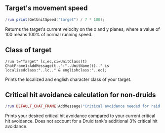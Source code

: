 ## Target's movement speed
```lua
/run print(GetUnitSpeed("target") / 7 * 100);
```
Returns the target's current velocity on the x and y planes, where a value of 100 means 100% of normal running speed.

## Class of target
```
/run t="Target" lc,ec,ci=UnitClass(t) ChatFrame1:AddMessage(t..":"..UnitName(t).." is localizedclass:"..lc.." & englishclass:"..ec);
```
Prints the localized and english character class of your target.

## Critical hit avoidance calculation for non-druids
```lua
/run DEFAULT_CHAT_FRAME:AddMessage("Critical avoidance needed for raid bosses: 5.6") DEFAULT_CHAT_FRAME:AddMessage("Your critical avoidance: "..(GetCombatRatingBonus(CR_DEFENSE_SKILL)*0.04 + GetCombatRatingBonus(CR_CRIT_TAKEN_MELEE)))
```
Prints your desired critical hit avoidance compared to your current critical hit avoidance. Does not account for a Druid tank's additional 3% critical hit avoidance.
